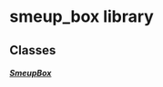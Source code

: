 


# smeup_box library











## Classes

##### [SmeupBox](../smeup_widgets_smeup_box/SmeupBox-class.md)



 















